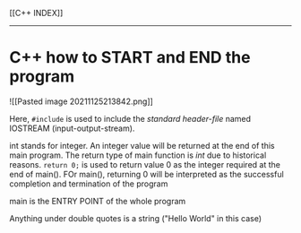 [[C++ INDEX]]

---
# C++ how to START and END the program

![[Pasted image 20211125213842.png]]
    
Here, ```#include``` is used to include the *standard header-file* named IOSTREAM (input-output-stream).

int stands for integer. An integer value will be returned at the end of this main program.
The return type of main function is *int* due to historical reasons. ```return 0;``` is used to return value 0 as the integer required at the end of main(). FOr main(), returning 0 will be interpreted as the successful completion and termination of the program

main is the ENTRY POINT of the whole program

Anything under double quotes is a string ("Hello World" in this case)

